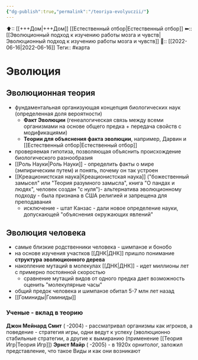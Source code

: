 ```yaml
---
{"dg-publish":true,"permalink":"/teoriya-evolyuczii/"}
---
```



⬆:: [[+++Дом\|+++Дом]] [[Естественный отбор\|Естественный отбор]]
⬅:: [[Эволюционный подход к изучению работы мозга и чувств\|Эволюционный подход к изучению работы мозга и чувств]]
📅:: [[2022-06-16\|2022-06-16]]
Теги:: #карта 

# Эволюция
## Эволюционная теория
- фундаментальная организующая концепция биологических наук (определенная доля вероятности)
	- **Факт Эволюции** (генеалогическая связь между всеми организмами на основе общего предка + передача свойств с модификациями)
	- **Теории для объяснения факта эволюции**, например, Дарвин и [[Естественный отбор\|Естественный отбор]]
- проверяемая гипотиза, позволяющая объяснить происхождение биологического разнообразия
- [[Роль Науки\|Роль Науки]] - определить факты о мире (эмпирическим путем) и понять, почему он так устроен
- [[Креационистская наука\|Креационистская наука]] ("божественный замысел" или "Теория разумного замысла", книга "О пандах и людях", человек создан "с нуля")- альтернатива эволюционному подходу - была признана в США религией и запрещена для преподавания
	- исключение - штат Канзас - дали новое определение науки, допускающей "объяснения окружающих явлений"

## Эволюция человека
- самые близкие родственники человека - шимпанзе и бонобо
- на основе изучения участков [[ДНК\|ДНК]] пришло понимание **структура эволюционного дерева**
- накопление мутаций в молекулах [[ДНК\|ДНК]] - идет миллионы лет с примерно постоянной скоростью
	- сравнение мутаций видов от одного предка дает возможность оценить "молекулярные часы"
- общий предок человека и шимпанзе обитал 5-7 млн лет назад
- [[Гоминиды\|Гоминиды]] 


### Ученые - вклад в теорию
**Джон Мейнард Смит** ( -2004) - рассматривал организмы как игроков, а поведение - стратегия игры, одни ведут к успеху (эволюционно стабильные стратегии, а другие к вымиранию (применение [[Теория Игр\|Теория Игр]])
**Эрнст Майр** ( -2005) - в 1920х орнитолог, заложил представление, что такое Виды и как они возникают